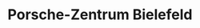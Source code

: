---
title: "Porsche-Zentrum Bielefeld"
url: /bielefeld/porsche-zentrum-bielefeld/
shop: Autohaus
---